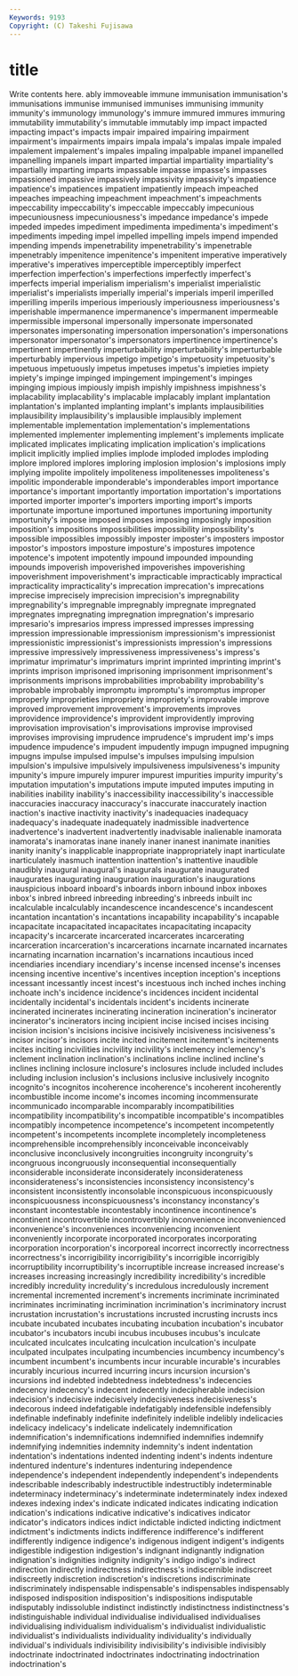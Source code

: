```yaml
---
Keywords: 9193 
Copyright: (C) Takeshi Fujisawa
---
```


# title

Write contents here.
ably
immoveable immune immunisation immunisation's immunisations immunise immunised immunises immunising immunity
immunity's immunology immunology's immure immured immures immuring immutability immutability's immutable
immutably imp impact impacted impacting impact's impacts impair impaired impairing
impairment impairment's impairments impairs impala impala's impalas impale impaled impalement
impalement's impales impaling impalpable impanel impanelled impanelling impanels impart imparted
impartial impartiality impartiality's impartially imparting imparts impassable impasse impasse's impasses
impassioned impassive impassively impassivity impassivity's impatience impatience's impatiences impatient impatiently
impeach impeached impeaches impeaching impeachment impeachment's impeachments impeccability impeccability's impeccable
impeccably impecunious impecuniousness impecuniousness's impedance impedance's impede impeded impedes impediment
impedimenta impedimenta's impediment's impediments impeding impel impelled impelling impels impend
impended impending impends impenetrability impenetrability's impenetrable impenetrably impenitence impenitence's impenitent
imperative imperatively imperative's imperatives imperceptible imperceptibly imperfect imperfection imperfection's imperfections
imperfectly imperfect's imperfects imperial imperialism imperialism's imperialist imperialistic imperialist's imperialists
imperially imperial's imperials imperil imperilled imperilling imperils imperious imperiously imperiousness
imperiousness's imperishable impermanence impermanence's impermanent impermeable impermissible impersonal impersonally impersonate
impersonated impersonates impersonating impersonation impersonation's impersonations impersonator impersonator's impersonators impertinence
impertinence's impertinent impertinently imperturbability imperturbability's imperturbable imperturbably impervious impetigo impetigo's
impetuosity impetuosity's impetuous impetuously impetus impetuses impetus's impieties impiety impiety's
impinge impinged impingement impingement's impinges impinging impious impiously impish impishly
impishness impishness's implacability implacability's implacable implacably implant implantation implantation's implanted
implanting implant's implants implausibilities implausibility implausibility's implausible implausibly implement implementable
implementation implementation's implementations implemented implementer implementing implement's implements implicate implicated
implicates implicating implication implication's implications implicit implicitly implied implies implode
imploded implodes imploding implore implored implores imploring implosion implosion's implosions
imply implying impolite impolitely impoliteness impolitenesses impoliteness's impolitic imponderable imponderable's
imponderables import importance importance's important importantly importation importation's importations imported
importer importer's importers importing import's imports importunate importune importuned importunes
importuning importunity importunity's impose imposed imposes imposing imposingly imposition imposition's
impositions impossibilities impossibility impossibility's impossible impossibles impossibly imposter imposter's imposters
impostor impostor's impostors imposture imposture's impostures impotence impotence's impotent impotently
impound impounded impounding impounds impoverish impoverished impoverishes impoverishing impoverishment impoverishment's
impracticable impracticably impractical impracticality impracticality's imprecation imprecation's imprecations imprecise imprecisely
imprecision imprecision's impregnability impregnability's impregnable impregnably impregnate impregnated impregnates impregnating
impregnation impregnation's impresario impresario's impresarios impress impressed impresses impressing impression
impressionable impressionism impressionism's impressionist impressionistic impressionist's impressionists impression's impressions impressive
impressively impressiveness impressiveness's impress's imprimatur imprimatur's imprimaturs imprint imprinted imprinting
imprint's imprints imprison imprisoned imprisoning imprisonment imprisonment's imprisonments imprisons improbabilities
improbability improbability's improbable improbably impromptu impromptu's impromptus improper improperly improprieties
impropriety impropriety's improvable improve improved improvement improvement's improvements improves improvidence
improvidence's improvident improvidently improving improvisation improvisation's improvisations improvise improvised improvises
improvising imprudence imprudence's imprudent imp's imps impudence impudence's impudent impudently
impugn impugned impugning impugns impulse impulsed impulse's impulses impulsing impulsion
impulsion's impulsive impulsively impulsiveness impulsiveness's impunity impunity's impure impurely impurer
impurest impurities impurity impurity's imputation imputation's imputations impute imputed imputes
imputing in inabilities inability inability's inaccessibility inaccessibility's inaccessible inaccuracies inaccuracy
inaccuracy's inaccurate inaccurately inaction inaction's inactive inactivity inactivity's inadequacies inadequacy
inadequacy's inadequate inadequately inadmissible inadvertence inadvertence's inadvertent inadvertently inadvisable inalienable
inamorata inamorata's inamoratas inane inanely inaner inanest inanimate inanities inanity
inanity's inapplicable inappropriate inappropriately inapt inarticulate inarticulately inasmuch inattention inattention's
inattentive inaudible inaudibly inaugural inaugural's inaugurals inaugurate inaugurated inaugurates inaugurating
inauguration inauguration's inaugurations inauspicious inboard inboard's inboards inborn inbound inbox
inboxes inbox's inbred inbreed inbreeding inbreeding's inbreeds inbuilt inc incalculable
incalculably incandescence incandescence's incandescent incantation incantation's incantations incapability incapability's incapable
incapacitate incapacitated incapacitates incapacitating incapacity incapacity's incarcerate incarcerated incarcerates incarcerating
incarceration incarceration's incarcerations incarnate incarnated incarnates incarnating incarnation incarnation's incarnations
incautious inced incendiaries incendiary incendiary's incense incensed incense's incenses incensing
incentive incentive's incentives inception inception's inceptions incessant incessantly incest incest's
incestuous inch inched inches inching inchoate inch's incidence incidence's incidences
incident incidental incidentally incidental's incidentals incident's incidents incinerate incinerated incinerates
incinerating incineration incineration's incinerator incinerator's incinerators incing incipient incise incised
incises incising incision incision's incisions incisive incisively incisiveness incisiveness's incisor
incisor's incisors incite incited incitement incitement's incitements incites inciting incivilities
incivility incivility's inclemency inclemency's inclement inclination inclination's inclinations incline inclined
incline's inclines inclining inclosure inclosure's inclosures include included includes including
inclusion inclusion's inclusions inclusive inclusively incognito incognito's incognitos incoherence incoherence's
incoherent incoherently incombustible income income's incomes incoming incommensurate incommunicado incomparable
incomparably incompatibilities incompatibility incompatibility's incompatible incompatible's incompatibles incompatibly incompetence incompetence's
incompetent incompetently incompetent's incompetents incomplete incompletely incompleteness incomprehensible incomprehensibly inconceivable
inconceivably inconclusive inconclusively incongruities incongruity incongruity's incongruous incongruously inconsequential inconsequentially
inconsiderable inconsiderate inconsiderately inconsiderateness inconsiderateness's inconsistencies inconsistency inconsistency's inconsistent inconsistently
inconsolable inconspicuous inconspicuously inconspicuousness inconspicuousness's inconstancy inconstancy's inconstant incontestable incontestably
incontinence incontinence's incontinent incontrovertible incontrovertibly inconvenience inconvenienced inconvenience's inconveniences inconveniencing
inconvenient inconveniently incorporate incorporated incorporates incorporating incorporation incorporation's incorporeal incorrect
incorrectly incorrectness incorrectness's incorrigibility incorrigibility's incorrigible incorrigibly incorruptibility incorruptibility's incorruptible
increase increased increase's increases increasing increasingly incredibility incredibility's incredible incredibly
incredulity incredulity's incredulous incredulously increment incremental incremented increment's increments incriminate
incriminated incriminates incriminating incrimination incrimination's incriminatory incrust incrustation incrustation's incrustations
incrusted incrusting incrusts incs incubate incubated incubates incubating incubation incubation's
incubator incubator's incubators incubi incubus incubuses incubus's inculcate inculcated inculcates
inculcating inculcation inculcation's inculpate inculpated inculpates inculpating incumbencies incumbency incumbency's
incumbent incumbent's incumbents incur incurable incurable's incurables incurably incurious incurred
incurring incurs incursion incursion's incursions ind indebted indebtedness indebtedness's indecencies
indecency indecency's indecent indecently indecipherable indecision indecision's indecisive indecisively indecisiveness
indecisiveness's indecorous indeed indefatigable indefatigably indefensible indefensibly indefinable indefinably indefinite
indefinitely indelible indelibly indelicacies indelicacy indelicacy's indelicate indelicately indemnification indemnification's
indemnifications indemnified indemnifies indemnify indemnifying indemnities indemnity indemnity's indent indentation
indentation's indentations indented indenting indent's indents indenture indentured indenture's indentures
indenturing independence independence's independent independently independent's independents indescribable indescribably indestructible
indestructibly indeterminable indeterminacy indeterminacy's indeterminate indeterminately index indexed indexes indexing
index's indicate indicated indicates indicating indication indication's indications indicative indicative's
indicatives indicator indicator's indicators indices indict indictable indicted indicting indictment
indictment's indictments indicts indifference indifference's indifferent indifferently indigence indigence's indigenous
indigent indigent's indigents indigestible indigestion indigestion's indignant indignantly indignation indignation's
indignities indignity indignity's indigo indigo's indirect indirection indirectly indirectness indirectness's
indiscernible indiscreet indiscreetly indiscretion indiscretion's indiscretions indiscriminate indiscriminately indispensable indispensable's
indispensables indispensably indisposed indisposition indisposition's indispositions indisputable indisputably indissoluble indistinct
indistinctly indistinctness indistinctness's indistinguishable individual individualise individualised individualises individualising individualism
individualism's individualist individualistic individualist's individualists individuality individuality's individually individual's individuals
indivisibility indivisibility's indivisible indivisibly indoctrinate indoctrinated indoctrinates indoctrinating indoctrination indoctrination's
